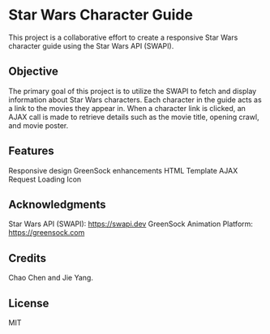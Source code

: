 # Star Wars Character Guide

This project is a collaborative effort to create a responsive Star Wars character guide using the Star Wars API (SWAPI). 

## Objective

The primary goal of this project is to utilize the SWAPI to fetch and display information about Star Wars characters. Each character in the guide acts as a link to the movies they appear in. When a character link is clicked, an AJAX call is made to retrieve details such as the movie title, opening crawl, and movie poster.

## Features

Responsive design
GreenSock enhancements
HTML Template
AJAX Request
Loading Icon


## Acknowledgments

Star Wars API (SWAPI): https://swapi.dev
GreenSock Animation Platform: https://greensock.com

## Credits

Chao Chen and Jie Yang.

## License

MIT
